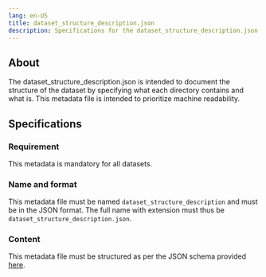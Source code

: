 ```yaml
---
lang: en-US
title: dataset_structure_description.json
description: Specifications for the dataset_structure_description.json metadata file
---
```


## About

The dataset_structure_description.json is intended to document the structure of the dataset by specifying what each directory contains and what is. This metadata file is intended to prioritize machine readability.

## Specifications

### Requirement

This metadata is mandatory for all datasets.

### Name and format

This metadata file must be named `dataset_structure_description` and must be in the JSON format. The full name with extension must thus be `dataset_structure_description.json`.

### Content

This metadata file must be structured as per the JSON schema provided [here](../../schemas/dataset_structure_description.schema.json).
